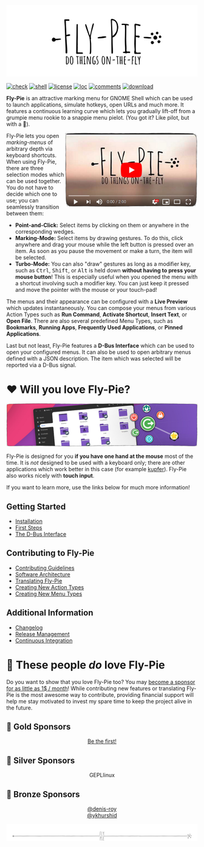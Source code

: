 <p align="center">
  <img src ="docs/pics/logo.gif" />
</p>

[![check](https://github.com/Schneegans/Fly-Pie/workflows/Checks/badge.svg?branch=develop)](https://github.com/Schneegans/Fly-Pie/actions)
[![shell](https://img.shields.io/badge/Gnome_Shell-3.38-blue.svg)](metadata.json)
[![license](https://img.shields.io/badge/License-MIT-purple.svg)](LICENSE)
[![loc](https://img.shields.io/endpoint?url=https://gist.githubusercontent.com/Schneegans/8f6459c2417de7534f64d98360dde865/raw/loc.json)](scripts/cloc.sh)
[![comments](https://img.shields.io/endpoint?url=https://gist.githubusercontent.com/Schneegans/8f6459c2417de7534f64d98360dde865/raw/comments.json)](scripts/cloc.sh)
[![download](https://img.shields.io/badge/Download-extensions.gnome.org-e67f4d.svg)](https://extensions.gnome.org/extension/3433/fly-pie)

**Fly-Pie** is an attractive marking menu for GNOME Shell which can be used to launch applications, simulate hotkeys, open URLs and much more.
It features a continuous learning curve which lets you gradually lift-off from a grumpie menu rookie to a snappie menu pielot.
(You got it? Like pilot, but with a :cake:).

<a href="https://youtu.be/U22VxoT-tNU"><img align="right" width="350px" src ="docs/pics/player.jpg" /></a>

Fly-Pie lets you open _marking-menus_ of arbitrary depth via keyboard shortcuts.
When using Fly-Pie, there are three selection modes which can be used together. You do not have to decide which one to use; you can seamlessly transition between them:

* **Point-and-Click:** Select items by clicking on them or anywhere in the corresponding wedges.
* **Marking-Mode:** Select items by drawing gestures. To do this, click anywhere and drag your mouse while the left button is pressed over an item. As soon as you pause the movement or make a turn, the item will be selected.
* **Turbo-Mode:** You can also "draw" gestures as long as a modifier key, such as <kbd>Ctrl</kbd>, <kbd>Shift</kbd>, or <kbd>Alt</kbd> is held down **without having to press your mouse button**! This is especially useful when you opened the menu with a shortcut involving such a modifier key. You can just keep it pressed and move the pointer with the mouse or your touch-pad!

The menus and their appearance can be configured with a **Live Preview** which updates instantaneously.
You can compose your menus from various Action Types such as **Run Command**, **Activate Shortcut**, **Insert Text**, or **Open File**.
There are also several predefined Menu Types, such as **Bookmarks**, **Running Apps**, **Frequently Used Applications**, or **Pinned Applications**.

Last but not least, Fly-Pie features a **D-Bus Interface** which can be used to open your configured menus. It can also be used to open arbitrary menus defined with a JSON description. The item which was selected will be reported via a D-Bus signal.


# :heart: Will you love Fly-Pie?

<p align="center">
  <img src ="docs/pics/banner-05.jpg" />
</p>

Fly-Pie is designed for you **if you have one hand at the mouse** most of the time.
It is _not_ designed to be used with a keyboard only; there are other
applications which work better in this case (for example [kupfer](https://github.com/kupferlauncher/kupfer)).
Fly-Pie also works nicely with **touch input**.

If you want to learn more, use the links below for much more information!

## Getting Started

* [Installation](docs/installation.md)
* [First Steps](docs/first-steps.md)
* [The D-Bus Interface](docs/dbus-interface.md)

## Contributing to Fly-Pie

* [Contributing Guidelines](docs/contributing.md)
* [Software Architecture](docs/software-architecture.md)
* [Translating Fly-Pie](docs/translating.md)
* [Creating New Action Types](docs/creating-actions.md)
* [Creating New Menu Types](docs/creating-menus.md)

## Additional Information

* [Changelog](docs/changelog.md)
* [Release Management](docs/release-management.md)
* [Continuous Integration](docs/continuous-integration.md)

# :revolving_hearts: These people _do_ love Fly-Pie

Do you want to show that you love Fly-Pie too? You may <a href="https://github.com/sponsors/Schneegans">become a sponsor for as little as 1$ / month</a>!
While contributing new features or translating Fly-Pie is the most awesome way to contribute, providing financial support will help me stay motivated to invest my spare time to keep the project alive in the future.

## :1st_place_medal: Gold Sponsors
<p align="center">
  <a href="https://github.com/sponsors/Schneegans">Be the first!</a>
</p>

## :2nd_place_medal: Silver Sponsors</strong>
<p align="center">
  GEPLlinux
</p>

## :3rd_place_medal: Bronze Sponsors</strong>
<p align="center">
  <a href="https://github.com/denis-roy">@denis-roy</a><br>
  <a href="https://github.com/ykhurshid">@ykhurshid</a>
</p>

<p align="center"><img src ="docs/pics/hr.svg" /></p>